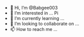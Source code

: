 - 👋 Hi, I’m @Babgee003
- 👀 I’m interested in ... Pi 
- 🌱 I’m currently learning ...
- 💞️ I’m looking to collaborate on ...
- 📫 How to reach me ...

<!---
Babgee003/Babgee003 is a ✨ special ✨ repository because its `README.md` (this file) appears on your GitHub profile.
You can click the Preview link to take a look at your changes.
--->

